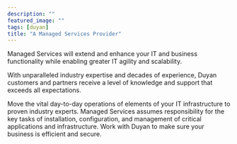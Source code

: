 ```yaml
---
description: ""
featured_image: ""
tags: [duyan]
title: "A Managed Services Provider"
---
```


Managed Services will extend and enhance your IT and business functionality while enabling greater IT agility and scalability.

With unparalleled industry expertise and decades of experience, Duyan customers and partners receive a level of knowledge and support that exceeds all expectations. 

Move the vital day-to-day operations of elements of your IT infrastructure to proven industry experts. Managed Services assumes responsibility for the key tasks of installation, configuration, and management of critical applications and infrastructure.  Work with Duyan to make sure your business is efficient and secure.